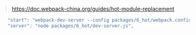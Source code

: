 > https://doc.webpack-china.org/guides/hot-module-replacement
```javascript
    "start": "webpack-dev-server --config packages/6_hot/webpack.config.js",
    "server": "node packages/6_hot/dev-server.js",
```
